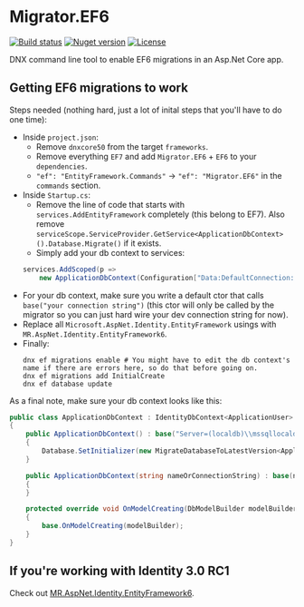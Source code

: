 # Migrator.EF6

[![Build status](https://img.shields.io/appveyor/ci/mrahhal/migrator-ef6/master.svg)](https://ci.appveyor.com/project/mrahhal/migrator-ef6)
[![Nuget version](https://img.shields.io/nuget/v/Migrator.EF6.svg)](https://www.nuget.org/packages/Migrator.EF6)
[![License](https://img.shields.io/badge/license-MIT-blue.svg)](https://opensource.org/licenses/MIT)

DNX command line tool to enable EF6 migrations in an Asp.Net Core app.

## Getting EF6 migrations to work

Steps needed (nothing hard, just a lot of inital steps that you'll have to do one time):

- Inside `project.json`:
    - Remove `dnxcore50` from the target `frameworks`.
    - Remove everything `EF7` and add `Migrator.EF6` + `EF6` to your `dependencies`.
    - `"ef": "EntityFramework.Commands"` -> `"ef": "Migrator.EF6"` in the `commands` section.
- Inside `Startup.cs`:
    - Remove the line of code that starts with `services.AddEntityFramework` completely (this belong to EF7). Also remove `serviceScope.ServiceProvider.GetService<ApplicationDbContext>
    ().Database.Migrate()` if it exists.
    - Simply add your db context to services:
    ```c#
    services.AddScoped(p =>
        new ApplicationDbContext(Configuration["Data:DefaultConnection:ConnectionString"]));
    ```
- For your db context, make sure you write a default ctor that calls `base("your connection string")` (this ctor will only be called by the migrator so you can just hard wire your dev connection string for now).
- Replace all `Microsoft.AspNet.Identity.EntityFramework` usings with `MR.AspNet.Identity.EntityFramework6`.
- Finally:
    ```
    dnx ef migrations enable # You might have to edit the db context's name if there are errors here, so do that before going on.
    dnx ef migrations add InitialCreate
    dnx ef database update
    ```

As a final note, make sure your db context looks like this:
```c#
public class ApplicationDbContext : IdentityDbContext<ApplicationUser>
{
    public ApplicationDbContext() : base("Server=(localdb)\\mssqllocaldb;Database=aspnet5-WebApplication1-84bb2ccf-6f5b-4d01-b5ea-cbf91fb3a9a2;Trusted_Connection=True;MultipleActiveResultSets=true")
    {
        Database.SetInitializer(new MigrateDatabaseToLatestVersion<ApplicationDbContext, WebApplication1.Migrations.Configuration>());
    }

    public ApplicationDbContext(string nameOrConnectionString) : base(nameOrConnectionString)
    {
    }

    protected override void OnModelCreating(DbModelBuilder modelBuilder)
    {
        base.OnModelCreating(modelBuilder);
    }
}
```

## If you're working with Identity 3.0 RC1

Check out [MR.AspNet.Identity.EntityFramework6](https://github.com/mrahhal/MR.AspNet.Identity.EntityFramework6).
